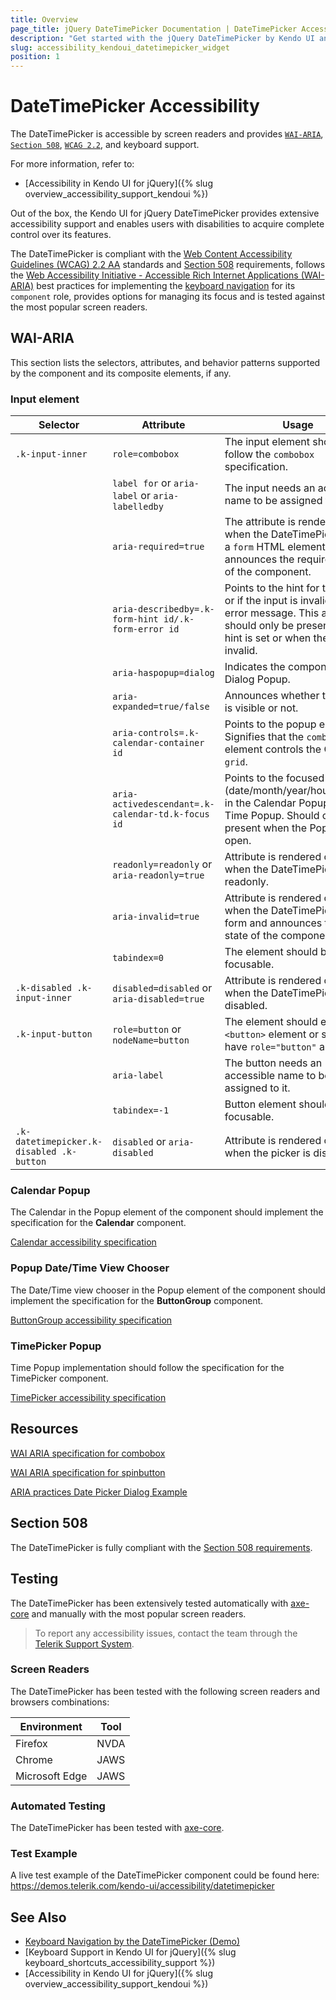 ```yaml
---
title: Overview
page_title: jQuery DateTimePicker Documentation | DateTimePicker Accessibility
description: "Get started with the jQuery DateTimePicker by Kendo UI and learn about its accessibility support for WAI-ARIA, Section 508, and WCAG 2.2."
slug: accessibility_kendoui_datetimepicker_widget
position: 1
---
```


# DateTimePicker Accessibility

The DateTimePicker is accessible by screen readers and provides [`WAI-ARIA`](https://www.w3.org/WAI/ARIA/apg/), [`Section 508`](https://www.section508.gov/), [`WCAG 2.2`](https://www.w3.org/TR/WCAG22/), and keyboard support.

For more information, refer to:
* [Accessibility in Kendo UI for jQuery]({% slug overview_accessibility_support_kendoui %})




Out of the box, the Kendo UI for jQuery DateTimePicker provides extensive accessibility support and enables users with disabilities to acquire complete control over its features.


The DateTimePicker is compliant with the [Web Content Accessibility Guidelines (WCAG) 2.2 AA](https://www.w3.org/TR/WCAG22/) standards and [Section 508](https://www.section508.gov/) requirements, follows the [Web Accessibility Initiative - Accessible Rich Internet Applications (WAI-ARIA)](https://www.w3.org/WAI/ARIA/apg/) best practices for implementing the [keyboard navigation](#keyboard-navigation) for its `component` role, provides options for managing its focus and is tested against the most popular screen readers.

## WAI-ARIA


This section lists the selectors, attributes, and behavior patterns supported by the component and its composite elements, if any.

### Input element

| Selector | Attribute | Usage |
| -------- | --------- | ----- |
| `.k-input-inner` | `role=combobox` | The input element should follow the `combobox` specification. |
|  | `label for` or `aria-label` or `aria-labelledby` | The input needs an accessible name to be assigned to it. |
|  | `aria-required=true` | The attribute is rendered only when the DateTimePicker is in a `form` HTML element and announces the required state of the component. |
|  | `aria-describedby=.k-form-hint id/.k-form-error id` | Points to the hint for the input, or if the input is invalid, to the error message. This attribute should only be present when a hint is set or when the input is invalid. |
|  | `aria-haspopup=dialog` | Indicates the component has a Dialog Popup. |
|  | `aria-expanded=true/false` | Announces whether the Popup is visible or not. |
|  | `aria-controls=.k-calendar-container id` | Points to the popup element. Signifies that the `combobox` element controls the Calendar `grid`. |
|  | `aria-activedescendant=.k-calendar-td.k-focus id` | Points to the focused item (date/month/year/hour/minute) in the Calendar Popup or the Time Popup. Should only be present when the Popup is open. |
|  | `readonly=readonly` or `aria-readonly=true` | Attribute is rendered only when the DateTimePicker is readonly. |
|  | `aria-invalid=true` | Attribute is rendered only when the DateTimePicker is in form and announces the valid state of the component. |
|  | `tabindex=0` | The element should be focusable. |
| `.k-disabled .k-input-inner` | `disabled=disabled` or `aria-disabled=true` | Attribute is rendered only when the DateTimePicker is disabled. |
| `.k-input-button` | `role=button` or `nodeName=button` | The element should either be a `<button>` element or should have `role="button"` assigned. |
|  | `aria-label` | The button needs an accessible name to be assigned to it. |
|  | `tabindex=-1` | Button element should not be focusable. |
| `.k-datetimepicker.k-disabled .k-button` | `disabled` or `aria-disabled` | Attribute is rendered only when the picker is disabled. |

### Calendar Popup


The Calendar in the Popup element of the component should implement the specification for the **Calendar** component.

[Calendar accessibility specification]({{calendar_a11y_link}})

### Popup Date/Time View Chooser


The Date/Time view chooser in the Popup element of the component should implement the specification for the **ButtonGroup** component.

[ButtonGroup accessibility specification]({{buttongroup_a11y_link}})

### TimePicker Popup


Time Popup implementation should follow the specification for the TimePicker component.

[TimePicker accessibility specification]({{timepicker_a11y_link}})

## Resources

[WAI ARIA specification for combobox](https://www.w3.org/TR/wai-aria-1.2/#combobox)

[WAI ARIA specification for spinbutton](https://www.w3.org/TR/wai-aria-1.2/#spinbutton)

[ARIA practices Date Picker Dialog Example](https://www.w3.org/WAI/ARIA/apg/example-index/dialog-modal/datepicker-dialog.html)

## Section 508


The DateTimePicker is fully compliant with the [Section 508 requirements](http://www.section508.gov/).

## Testing


The DateTimePicker has been extensively tested automatically with [axe-core](https://github.com/dequelabs/axe-core) and manually with the most popular screen readers.

> To report any accessibility issues, contact the team through the [Telerik Support System](https://www.telerik.com/account/support-center).

### Screen Readers


The DateTimePicker has been tested with the following screen readers and browsers combinations:

| Environment | Tool |
| ----------- | ---- |
| Firefox | NVDA |
| Chrome | JAWS |
| Microsoft Edge | JAWS |



### Automated Testing

The DateTimePicker has been tested with [axe-core](https://github.com/dequelabs/axe-core).

### Test Example

A live test example of the DateTimePicker component could be found here: https://demos.telerik.com/kendo-ui/accessibility/datetimepicker

## See Also

* [Keyboard Navigation by the DateTimePicker (Demo)](https://demos.telerik.com/kendo-ui/datetimepicker/keyboard-navigation)
* [Keyboard Support in Kendo UI for jQuery]({% slug keyboard_shortcuts_accessibility_support %})
* [Accessibility in Kendo UI for jQuery]({% slug overview_accessibility_support_kendoui %})